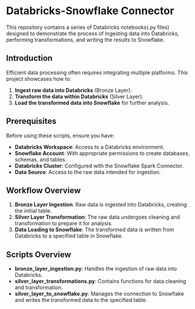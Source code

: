 # Databricks-Snowflake Connector

This repository contains a series of Databricks notebooks(.py files) designed to demonstrate the process of ingesting data into Databricks, performing transformations, and writing the results to Snowflake.


## Introduction

Efficient data processing often requires integrating multiple platforms. This project showcases how to:

1. **Ingest raw data into Databricks** (Bronze Layer).
2. **Transform the data within Databricks** (Silver Layer).
3. **Load the transformed data into Snowflake** for further analysis.

## Prerequisites

Before using these scripts, ensure you have:

- **Databricks Workspace**: Access to a Databricks environment.
- **Snowflake Account**: With appropriate permissions to create databases, schemas, and tables.
- **Databricks Cluster**: Configured with the Snowflake Spark Connector.
- **Data Source**: Access to the raw data intended for ingestion.

## Workflow Overview

1. **Bronze Layer Ingestion**: Raw data is ingested into Databricks, creating the initial table.
2. **Silver Layer Transformation**: The raw data undergoes cleaning and transformation to prepare it for analysis.
3. **Data Loading to Snowflake**: The transformed data is written from Databricks to a specified table in Snowflake.

## Scripts Overview

- **bronze_layer_ingestion.py**: Handles the ingestion of raw data into Databricks.
- **silver_layer_transformations.py**: Contains functions for data cleaning and transformation.
- **silver_layer_to_snowflake.py**: Manages the connection to Snowflake and writes the transformed data to the specified table.

